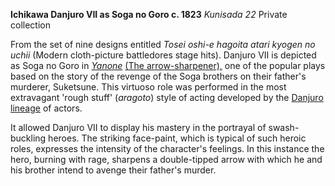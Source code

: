 **Ichikawa Danjuro VII as Soga no Goro c. 1823**
_Kunisada 22_ Private collection

From the set of nine designs entitled _Tosei oshi-e hagoita atari kyogen no uchii_ (Modern cloth-picture battledores  stage hits). Danjuro VII is depicted as Soga no Goro in _[Yanone](/exhibition/group-6)_ [(The arrow-sharpener),](/exhibition/group-6) one of the popular plays based on the story of the revenge of the Soga brothers on their father's murderer, Suketsune. This virtuoso role was performed in the most extravagant 'rough stuff' (_aragoto_) style of acting developed by the [Danjuro lineage](/theme/actors-names-and-crests) of actors.

It allowed Danjuro VII to display his mastery in the portrayal of swash-buckling heroes. The striking face-paint, which is typical of such heroic roles, expresses the intensity of the character's feelings. In this instance the hero, burning with rage, sharpens a double-tipped arrow with which he and his brother intend to avenge their father's murder.
